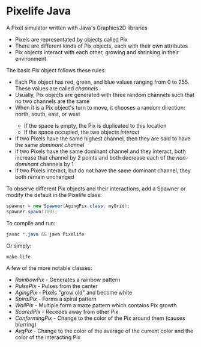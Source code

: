<h1>Pixelife Java</h1>
A Pixel simulator written with Java's Graphics2D libraries
<ul>
	<li>Pixels are representated by objects called Pix</li>
	<li>There are different kinds of Pix objects, each with their own attributes</li>
	<li>Pix objects interact with each other, growing and shrinking in their environment</li>
</ul>

The basic Pix object follows these rules:
<ul>
	<li>Each Pix object has red, green, and blue values ranging from 0 to 255. These values are called <i>channels</i></li>
	<li>Usually, Pix objects are generated with three random channels such that no two channels are the same</li>
	<li>When it is a Pix object's turn to move, it chooses a random direction: north, south, east, or west</li>
	<ul>
		<li>If the space is empty, the Pix is duplicated to this location</li>
		<li>If the space occupied, the two objects <i>interact</i></li>
	</ul>
	<li>If two Pixels have the same highest channel, then they are said to have the same <i>dominant channel</i></li>
	<li>If two Pixels have the same dominant channel and they interact, both increase that channel by 2 points and both decrease each of the <i>non-dominant</i> channels by 1</li>
	<li>If two Pixels interact, but do not have the same dominant channel, they both remain unchanged</li>
</ul>

To observe different Pix objects and their interactions, add a Spawner or modify the default in the Pixelife class:
```Java
spawner = new Spawner(AgingPix.class, myGrid);
spawner.spawn(100);
```

To compile and run:
```java
javac *.java && java Pixelife
```
Or simply:
```
make life
```

A few of the more notable classes:
<ul>
	<li><i>RainbowPix</i> - Generates a rainbow pattern</li>
	<li><i>PulsePix</i> - Pulses from the center</li>
	<li><i>AgingPix</i> - Pixels "grow old" and become white</li>
	<li><i>SpiralPix</i> - Forms a spiral pattern</li>
	<li><i>WallPix</i> - Multiple form a maze pattern which contains Pix growth</li>
	<li><i>ScaredPix</i> - Recedes away from other Pix</li>
	<li><i>ConformingPix</i> - Change to the color of the Pix around them (causes blurring)</li>
	<li><i>AvgPix</i> - Change to the color of the average of the current color and the color of the interacting Pix</li>
</ul>
